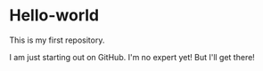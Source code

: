 # Hello-world
This is my first repository.

I am just starting out on GitHub.
I'm no expert yet! But I'll get there!
